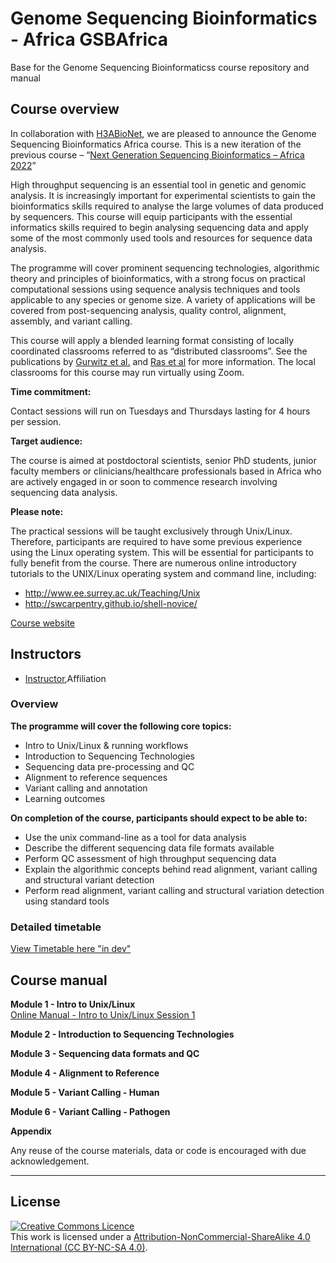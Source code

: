# Genome Sequencing Bioinformatics - Africa GSBAfrica
Base for the Genome Sequencing Bioinformaticss course repository and manual

## Course overview
In collaboration with [H3ABioNet](https://h3abionet.org/), we are pleased to announce the Genome Sequencing Bioinformatics Africa course. This is a new iteration of the previous course – “[Next Generation Sequencing Bioinformatics – Africa 2022](https://coursesandconferences.wellcomeconnectingscience.org/event/next-generation-sequencing-bioinformatics-africa-20220322/)” 

High throughput sequencing is an essential tool in genetic and genomic analysis. It is increasingly important for experimental scientists to gain the bioinformatics skills required to analyse the large volumes of data produced by sequencers. This course will equip participants with the essential informatics skills required to begin analysing sequencing data and apply some of the most commonly used tools and resources for sequence data analysis. 

The programme will cover prominent sequencing technologies, algorithmic theory and principles of bioinformatics, with a strong focus on practical computational sessions using sequence analysis techniques and tools applicable to any species or genome size. A variety of applications will be covered from post-sequencing analysis, quality control, alignment, assembly, and variant calling.

This course will apply a blended learning format consisting of locally coordinated classrooms referred to as “distributed classrooms”. See the publications by [Gurwitz et al.](https://journals.plos.org/ploscompbiol/article?id=10.1371/journal.pcbi.1005715) and [Ras et al](https://journals.plos.org/ploscompbiol/article?id=10.1371/journal.pcbi.1008640) for more information. The local classrooms for this course may run virtually using Zoom.

**Time commitment:**

Contact sessions will run on Tuesdays and Thursdays lasting for 4 hours per session.

**Target audience:**

The course is aimed at postdoctoral scientists, senior PhD students, junior faculty members or clinicians/healthcare professionals based in Africa who are actively engaged in or soon to commence research involving  sequencing data analysis.

**Please note:**

The practical sessions will be taught exclusively through Unix/Linux. Therefore, participants are required to have some previous experience using the Linux operating system. This will be essential for participants to fully benefit from the course. There are numerous online introductory tutorials to the UNIX/Linux operating system and command line, including:
- http://www.ee.surrey.ac.uk/Teaching/Unix 
- http://swcarpentry.github.io/shell-novice/  



[Course website](https://coursesandconferences.wellcomeconnectingscience.org/event/genome-sequencing-bioinformatics-africa-20230815/)

## Instructors
- [Instructor](link),Affiliation

### Overview


**The programme will cover the following core topics:**

- Intro to Unix/Linux & running workflows
- Introduction to Sequencing Technologies
- Sequencing data pre-processing and QC
- Alignment to reference sequences
- Variant calling and annotation
- Learning outcomes

**On completion of the course, participants should expect to be able to:**

- Use the unix command-line as a tool for data analysis
- Describe the different sequencing data file formats available
- Perform QC assessment of high throughput sequencing data
- Explain the algorithmic concepts behind read alignment, variant calling and structural variant detection
- Perform read alignment, variant calling and structural variation detection using standard tools

### Detailed timetable
[View Timetable here "in dev"]()



## Course manual
**Module 1 - Intro to Unix/Linux**   
[Online Manual - Intro to Unix/Linux Session 1 ](modules/Module_1_Session1_practical_assignment.docx.md)  

**Module 2 - Introduction to Sequencing Technologies**  
<!--- [Online Manual - Introduction to Sequencing Technologies](modules/)  --->

**Module 3 - Sequencing data formats and QC**  
<!--- [Online Manual - Sequencing data formats and QC](modules/)  --->
  
**Module 4 - Alignment to Reference**  
<!--- [Online Manual - Alignment to Reference](modules/)  --->

**Module 5 - Variant Calling - Human**  
<!--- [Online Manual - Variant Calling - Human](modules/)  --->

**Module 6 - Variant Calling - Pathogen**  
<!--- [Online Manual - Variant Calling - Pathogen](modules/) --->


**Appendix**      
  


Any reuse of the course materials, data or code is encouraged with due acknowledgement.

******
## License
<a rel="license" href="http://creativecommons.org/licenses/by/4.0/"><img alt="Creative Commons Licence" style="border-width:0" src="https://i.creativecommons.org/l/by-nc-sa/4.0/88x31.png" /></a><br />This work is licensed under a <a rel="license" href="https://creativecommons.org/licenses/by-nc-sa/4.0/">Attribution-NonCommercial-ShareAlike 4.0 International (CC BY-NC-SA 4.0)</a>.

